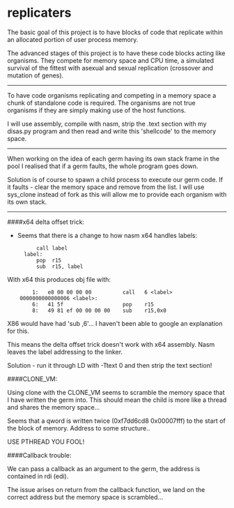 replicaters
=======

The basic goal of this project is to have blocks of code that replicate within
an allocated portion of user process memory.

The advanced stages of this project is to have these code blocks acting like
organisms.  They compete for memory space and CPU time, a simulated survival of
the fittest with asexual and sexual replication (crossover and mutation of
genes).

--------------

To have code organisms replicating and competing in a memory space a chunk of
standalone code is required.  The organisms are not true organisms if they are
simply making use of the host functions.

I will use assembly, compile with nasm, strip the .text section with my
disas.py program and then read and write this 'shellcode' to the memory space.

--------------

When working on the idea of each germ having its own stack frame in the pool I
realised that if a germ faults, the whole program goes down.

Solution is of course to spawn a child process to execute our germ code.  If it
faults - clear the memory space and remove from the list.  I will use sys_clone
instead of fork as this will allow me to provide each organism with its own
stack.

-------------

####x64 delta offset trick:

* Seems that there is a change to how nasm x64 handles labels:

            call label
        label:
            pop  r15
            sub  r15, label


With x64 this produces obj file with:

            1:   e8 00 00 00 00          call   6 <label>
        0000000000000006 <label>:
            6:   41 5f                   pop    r15
            8:   49 81 ef 00 00 00 00    sub    r15,0x0


X86 would have had 'sub <reg>,6'...  I haven't been able to google an
explanation for this.
    
This means the delta offset trick doesn't work with x64 assembly.  Nasm leaves
the label addressing to the linker.

Solution - run it through LD with -Ttext 0 and then strip the text section!

####CLONE_VM:

Using clone with the CLONE_VM seems to scramble the memory space that I have
written the germ into. This should mean the child is more like a thread and
shares the memory space...

Seems that a qword is written twice (0xf7dd6cd8 0x00007fff) to the start of
the block of memory.  Address to some structure..

USE PTHREAD YOU FOOL!

####Callback trouble:

We can pass a callback as an argument to the germ, the address is contained in
rdi (edi).

The issue arises on return from the callback function, we land on the correct
address but the memory space is scrambled...

